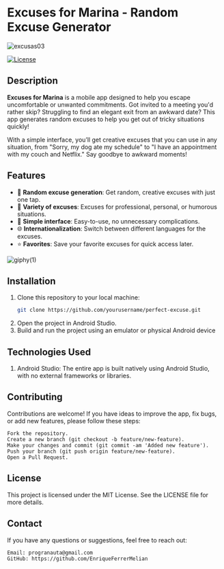 # Excuses for Marina - Random Excuse Generator
![excusas03](https://github.com/user-attachments/assets/69d8fe77-ddb6-4571-891f-9d264816279f)


[![License](https://img.shields.io/badge/license-MIT-blue.svg)](LICENSE)

## Description

**Excuses for Marina** is a mobile app designed to help you escape uncomfortable or unwanted commitments. Got invited to a meeting you'd rather skip? Struggling to find an elegant exit from an awkward date? This app generates random excuses to help you get out of tricky situations quickly!

With a simple interface, you’ll get creative excuses that you can use in any situation, from "Sorry, my dog ate my schedule" to "I have an appointment with my couch and Netflix." Say goodbye to awkward moments!

## Features

- 🔄 **Random excuse generation**: Get random, creative excuses with just one tap.
- 🎲 **Variety of excuses**: Excuses for professional, personal, or humorous situations.
- 📱 **Simple interface**: Easy-to-use, no unnecessary complications.
- 🌐 **Internationalization**: Switch between different languages for the excuses.
- ⭐ **Favorites**: Save your favorite excuses for quick access later.

![giphy(1)](https://github.com/user-attachments/assets/88579fcf-46ea-4db0-8057-bc8c0e9443f4)


## Installation

1. Clone this repository to your local machine:
   ```bash
   git clone https://github.com/yourusername/perfect-excuse.git
2. Open the project in Android Studio.
3. Build and run the project using an emulator or physical Android device

## Technologies Used
1. Android Studio: The entire app is built natively using Android Studio, with no external frameworks or libraries.

## Contributing

Contributions are welcome! If you have ideas to improve the app, fix bugs, or add new features, please follow these steps:

    Fork the repository.
    Create a new branch (git checkout -b feature/new-feature).
    Make your changes and commit (git commit -am 'Added new feature').
    Push your branch (git push origin feature/new-feature).
    Open a Pull Request.

## License

This project is licensed under the MIT License. See the LICENSE file for more details.

## Contact

If you have any questions or suggestions, feel free to reach out:

    Email: progranauta@gmail.com
    GitHub: https://github.com/EnriqueFerrerMelian
